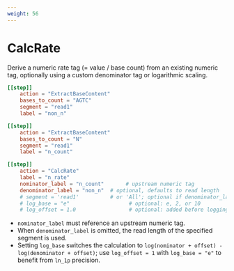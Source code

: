 ```yaml
---
weight: 56
---
```


# CalcRate

Derive a numeric rate tag (= value / base count) from an existing numeric tag, optionally using a custom denominator tag or logarithmic scaling.

```toml
[[step]]
    action = "ExtractBaseContent"
    bases_to_count = "AGTC"
    segment = "read1"
    label = "non_n"

[[step]]
    action = "ExtractBaseContent"
    bases_to_count = "N"
    segment = "read1"
    label = "n_count"

[[step]]
    action = "CalcRate"
    label = "n_rate"
    nominator_label = "n_count"       # upstream numeric tag
    denominator_label = "non_n"  # optional, defaults to read length
    # segment = 'read1'          # or 'All'; optional if denominator_label is set and only one segment is defined.
    # log_base = "e"                   # optional: e, 2, or 10
    # log_offset = 1.0                 # optional: added before logging
```

- `nominator_label` must reference an upstream numeric tag.
- When `denominator_label` is omitted, the read length of the specified segment is used.
- Setting `log_base` switches the calculation to `log(nominator + offset) - log(denominator + offset)`; use `log_offset = 1` with `log_base = "e"` to benefit from `ln_1p` precision.
